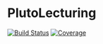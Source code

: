 # PlutoLecturing

[![Build Status](https://github.com/GiggleLiu/PlutoLecturing.jl/actions/workflows/CI.yml/badge.svg?branch=main)](https://github.com/GiggleLiu/PlutoLecturing.jl/actions/workflows/CI.yml?query=branch%3Amain)
[![Coverage](https://codecov.io/gh/GiggleLiu/PlutoLecturing.jl/branch/main/graph/badge.svg)](https://codecov.io/gh/GiggleLiu/PlutoLecturing.jl)
